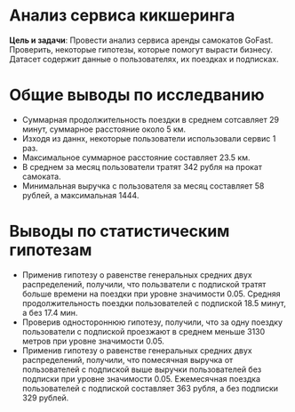 # Анализ сервиса кикшеринга
**Цель и задачи**: Провести анализ сервиса аренды самокатов GoFast. Проверить, некоторые гипотезы, которые помогут вырасти бизнесу. Датасет содержит данные о пользователях, их поездках и подписках.

# Общие выводы по исследванию
- Суммарная продолжительность поездки в среднем сотсавляет 29 минут, суммарное расстояние около 5 км.
- Изходя из даннх, некоторые пользователи использовали сервис 1 раз.
- Максимальное суммарное расстояние составляет 23.5 км.
- В среднем за месяц пользователи тратят 342 рубля на прокат самоката. 
- Минимальная выручка с пользователя за месяц составляет 58 рублей, а максимальная 1444.

# Выводы по статистическим гипотезам
- Применив гипотезу о равенстве генеральных средних двух распределений, получили, что пользватели с подпиской тратят больше времени на поездки при уровне значимости 0.05. Средняя продолжительность поездки пользователей с подпиской 18.5 минут, а без 17.4 мин.
- Проверив одностороннюю гипотезу, получили, что за одну поездку пользователи с подпиской проезжают в среднем меньше 3130 метров при уровне значимости 0.05.
- Применив гипотезу о равенстве генеральных средних двух распределений, получили, что помесячная выручка от пользователей с подпиской выше выручки пользователей без подписки при уровне значимости 0.05. Ежемесячная поездка пользователей с подпиской составляет 363 рубля, а без подписки 329 рублей.
